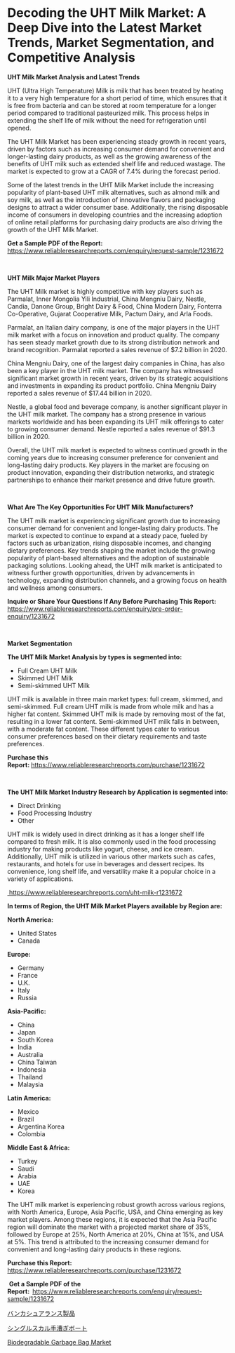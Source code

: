 <p><h1>Decoding the UHT Milk Market: A Deep Dive into the Latest Market Trends, Market Segmentation, and Competitive Analysis</h1></p><p><strong>UHT Milk Market Analysis and Latest Trends</strong></p>
<p><p>UHT (Ultra High Temperature) Milk is milk that has been treated by heating it to a very high temperature for a short period of time, which ensures that it is free from bacteria and can be stored at room temperature for a longer period compared to traditional pasteurized milk. This process helps in extending the shelf life of milk without the need for refrigeration until opened.</p><p>The UHT Milk Market has been experiencing steady growth in recent years, driven by factors such as increasing consumer demand for convenient and longer-lasting dairy products, as well as the growing awareness of the benefits of UHT milk such as extended shelf life and reduced wastage. The market is expected to grow at a CAGR of 7.4% during the forecast period.</p><p>Some of the latest trends in the UHT Milk Market include the increasing popularity of plant-based UHT milk alternatives, such as almond milk and soy milk, as well as the introduction of innovative flavors and packaging designs to attract a wider consumer base. Additionally, the rising disposable income of consumers in developing countries and the increasing adoption of online retail platforms for purchasing dairy products are also driving the growth of the UHT Milk Market.</p></p>
<p><strong>Get a Sample PDF of the Report:&nbsp;</strong> <a href="https://www.reliableresearchreports.com/enquiry/request-sample/1231672">https://www.reliableresearchreports.com/enquiry/request-sample/1231672</a></p>
<p>&nbsp;</p>
<p><strong>UHT Milk Major Market Players</strong></p>
<p><p>The UHT Milk market is highly competitive with key players such as Parmalat, Inner Mongolia Yili Industrial, China Mengniu Dairy, Nestle, Candia, Danone Group, Bright Dairy & Food, China Modern Dairy, Fonterra Co-Operative, Gujarat Cooperative Milk, Pactum Dairy, and Arla Foods. </p><p>Parmalat, an Italian dairy company, is one of the major players in the UHT milk market with a focus on innovation and product quality. The company has seen steady market growth due to its strong distribution network and brand recognition. Parmalat reported a sales revenue of $7.2 billion in 2020.</p><p>China Mengniu Dairy, one of the largest dairy companies in China, has also been a key player in the UHT milk market. The company has witnessed significant market growth in recent years, driven by its strategic acquisitions and investments in expanding its product portfolio. China Mengniu Dairy reported a sales revenue of $17.44 billion in 2020.</p><p>Nestle, a global food and beverage company, is another significant player in the UHT milk market. The company has a strong presence in various markets worldwide and has been expanding its UHT milk offerings to cater to growing consumer demand. Nestle reported a sales revenue of $91.3 billion in 2020.</p><p>Overall, the UHT milk market is expected to witness continued growth in the coming years due to increasing consumer preference for convenient and long-lasting dairy products. Key players in the market are focusing on product innovation, expanding their distribution networks, and strategic partnerships to enhance their market presence and drive future growth.</p></p>
<p>&nbsp;</p>
<p><strong>What Are The Key Opportunities For UHT Milk Manufacturers?</strong></p>
<p><p>The UHT milk market is experiencing significant growth due to increasing consumer demand for convenient and longer-lasting dairy products. The market is expected to continue to expand at a steady pace, fueled by factors such as urbanization, rising disposable incomes, and changing dietary preferences. Key trends shaping the market include the growing popularity of plant-based alternatives and the adoption of sustainable packaging solutions. Looking ahead, the UHT milk market is anticipated to witness further growth opportunities, driven by advancements in technology, expanding distribution channels, and a growing focus on health and wellness among consumers.</p></p>
<p><strong>Inquire or Share Your Questions If Any Before Purchasing This Report:</strong> <a href="https://www.reliableresearchreports.com/enquiry/pre-order-enquiry/1231672">https://www.reliableresearchreports.com/enquiry/pre-order-enquiry/1231672</a></p>
<p>&nbsp;</p>
<p><strong>Market Segmentation</strong></p>
<p><strong>The UHT Milk Market Analysis by types is segmented into:</strong></p>
<p><ul><li>Full Cream UHT Milk</li><li>Skimmed UHT Milk</li><li>Semi-skimmed UHT Milk</li></ul></p>
<p><p>UHT milk is available in three main market types: full cream, skimmed, and semi-skimmed. Full cream UHT milk is made from whole milk and has a higher fat content. Skimmed UHT milk is made by removing most of the fat, resulting in a lower fat content. Semi-skimmed UHT milk falls in between, with a moderate fat content. These different types cater to various consumer preferences based on their dietary requirements and taste preferences.</p></p>
<p><strong>Purchase this Report:&nbsp;</strong><a href="https://www.reliableresearchreports.com/purchase/1231672">https://www.reliableresearchreports.com/purchase/1231672</a></p>
<p>&nbsp;</p>
<p><strong>The UHT Milk Market Industry Research by Application is segmented into:</strong></p>
<p><ul><li>Direct Drinking</li><li>Food Processing Industry</li><li>Other</li></ul></p>
<p><p>UHT milk is widely used in direct drinking as it has a longer shelf life compared to fresh milk. It is also commonly used in the food processing industry for making products like yogurt, cheese, and ice cream. Additionally, UHT milk is utilized in various other markets such as cafes, restaurants, and hotels for use in beverages and dessert recipes. Its convenience, long shelf life, and versatility make it a popular choice in a variety of applications.</p></p>
<p><a href="https://www.reliableresearchreports.com/uht-milk-r1231672">&nbsp;https://www.reliableresearchreports.com/uht-milk-r1231672</a></p>
<p><strong>In terms of Region, the UHT Milk Market Players available by Region are:</strong></p>
<p>
    <p> <strong> North America: </strong>
        <ul>
            <li>United States</li>
            <li>Canada</li>
        </ul>
        </p> 
    <p> <strong> Europe: </strong>
        <ul>
            <li>Germany</li>
            <li>France</li>
            <li>U.K.</li>
            <li>Italy</li>
            <li>Russia</li>
        </ul>
        </p> 
    <p> <strong> Asia-Pacific: </strong>
        <ul>
            <li>China</li>
            <li>Japan</li>
            <li>South Korea</li>
            <li>India</li>
            <li>Australia</li>
            <li>China Taiwan</li>
            <li>Indonesia</li>
            <li>Thailand</li>
            <li>Malaysia</li>
        </ul>
        </p> 
    <p> <strong> Latin America: </strong>
        <ul>
            <li>Mexico</li>
            <li>Brazil</li>
            <li>Argentina Korea</li>
            <li>Colombia</li>
        </ul>
        </p> 
    <p> <strong> Middle East & Africa: </strong>
        <ul>
            <li>Turkey</li>
            <li>Saudi</li>
            <li>Arabia</li>
            <li>UAE</li>
            <li>Korea</li>
        </ul>
    </p>
    </p>
<p><p>The UHT milk market is experiencing robust growth across various regions, with North America, Europe, Asia Pacific, USA, and China emerging as key market players. Among these regions, it is expected that the Asia Pacific region will dominate the market with a projected market share of 35%, followed by Europe at 25%, North America at 20%, China at 15%, and USA at 5%. This trend is attributed to the increasing consumer demand for convenient and long-lasting dairy products in these regions.</p></p>
<p><strong>Purchase this Report: </strong><a href="https://www.reliableresearchreports.com/purchase/1231672">https://www.reliableresearchreports.com/purchase/1231672</a></p>
<p>&nbsp;<strong>Get a Sample PDF of the Report:&nbsp;&nbsp;</strong><a href="https://www.reliableresearchreports.com/enquiry/request-sample/1231672">https://www.reliableresearchreports.com/enquiry/request-sample/1231672</a></p>
<p><strong></strong></p>
<p><p><a href="https://medium.com/@carolynsparkly/%E3%83%90%E3%83%B3%E3%82%AB%E3%83%83%E3%82%B5%E3%83%A9%E3%83%B3%E3%82%B9%E8%A3%BD%E5%93%81%E5%B8%82%E5%A0%B4%E5%88%86%E6%9E%90-%E3%81%9D%E3%81%AEcagr-%E5%B8%82%E5%A0%B4%E5%88%86%E5%89%B2-%E3%81%8A%E3%82%88%E3%81%B3%E3%82%B0%E3%83%AD%E3%83%BC%E3%83%90%E3%83%AB%E7%94%A3%E6%A5%AD%E6%A6%82%E8%A6%81-6477e240a490">バンカシュアランス製品</a></p><p><a href="https://medium.com/@roberts65david/%E3%82%B7%E3%83%B3%E3%82%B0%E3%83%AB%E3%82%B9%E3%82%AB%E3%83%AB%E3%83%AD%E3%83%BC%E3%83%97%E3%83%9C%E3%83%BC%E3%83%88%E5%B8%82%E5%A0%B4%E3%81%AE%E3%83%A1%E3%83%88%E3%83%AA%E3%82%AF%E3%82%B9%E3%82%92%E8%A7%A3%E8%AA%AD%E3%81%99%E3%82%8B-%E5%B8%82%E5%A0%B4%E3%82%B7%E3%82%A7%E3%82%A2-%E3%83%88%E3%83%AC%E3%83%B3%E3%83%89-%E6%88%90%E9%95%B7%E3%83%91%E3%82%BF%E3%83%BC%E3%83%B3-b7195051c4ce">シングルスカル手漕ぎボート</a></p><p><a href="https://faithful-glue-af3.notion.site/Biodegradable-Garbage-Bag-Market-Dynamics-2024-2031-Also-about-Its-Market-Trends-Projections-and--c846d786d854467a90bc0457d7bf37c7">Biodegradable Garbage Bag Market</a></p></p>